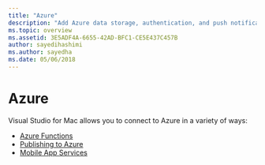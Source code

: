 ```yaml
---
title: "Azure"
description: "Add Azure data storage, authentication, and push notifications to mobile apps from within Visual Studio for Mac"
ms.topic: overview
ms.assetid: 3E5ADF4A-6655-42AD-BFC1-CE5E437C457B
author: sayedihashimi
ms.author: sayedha
ms.date: 05/06/2018
---
```


# Azure

Visual Studio for Mac allows you to connect to Azure in a variety of ways:

- [Azure Functions](azure-functions.md)
- [Publishing to Azure](publish-app-svc.md)
- [Mobile App Services](connected-services.md)